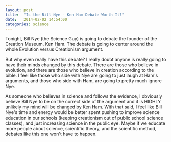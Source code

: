 ```yaml
---
layout: post
title:  "Is the Bill Nye - Ken Ham Debate Worth It?"
date:   2014-02-02 14:54:00
categories: science
---
```


Tonight, Bill Nye (the Science Guy) is going to debate the founder of the Creation Museum, Ken Ham. The debate is going to center around the whole Evolution versus Creationism argument.

But why even really have this debate? I really doubt anyone is really going to have their minds changed by this debate. There are those who believe in evolution, and there are those who believe in creation according to the bible. I feel like those who side with Nye are going to just laugh at Ham's arguments, and those who side with Ham, are going to pretty much ignore Nye.

As someone who believes in science and follows the evidence, I obviously believe Bill Nye to be on the correct side of the argument and it is HIGHLY unlikely my mind will be changed by Ken Ham. With that said, I feel like Bill Nye's time and energy would be better spent pushing to improve science education in our schools (keeping creationism out of public school science classes), and just increasing science in the public eye. Maybe if we educate more people about science, scientific theory, and the scientific method, debates like this one won't have to happen.